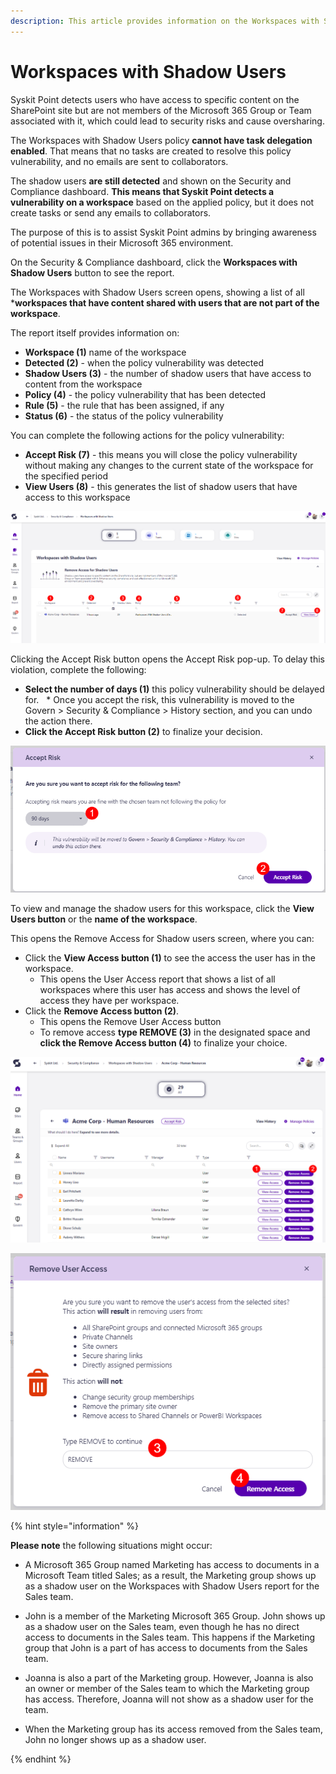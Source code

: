 ```yaml
---
description: This article provides information on the Workspaces with Shadow Users report.
---
```



# Workspaces with Shadow Users

Syskit Point detects users who have access to specific content on the SharePoint site but are not members of the Microsoft 365 Group or Team associated with it, which could lead to security risks and cause oversharing. 

The Workspaces with Shadow Users policy **cannot have task delegation enabled**. That means that no tasks are created to resolve this policy vulnerability, and no emails are sent to collaborators.

The shadow users **are still detected** and shown on the Security and Compliance dashboard. **This means that Syskit Point detects a vulnerability on a workspace** based on the applied policy, but it does not create tasks or send any emails to collaborators. 

The purpose of this is to assist Syskit Point admins by
bringing awareness of potential issues in their Microsoft 365 environment. 

On the Security & Compliance dashboard, click the **Workspaces with Shadow Users** button to see the report.

The Workspaces with Shadow Users screen opens, showing a list of all ***workspaces that have content shared with users that are not part of the workspace**.

The report itself provides information on:
* **Workspace (1)** name of the workspace
* **Detected (2)** - when the policy vulnerability was detected
* **Shadow Users (3)** - the number of shadow users that have access to content from the workspace
* **Policy (4)** - the policy vulnerability that has been detected
* **Rule (5)** - the rule that has been assigned, if any
* **Status (6)** - the status of the policy vulnerability

You can complete the following actions for the policy vulnerability:
* **Accept Risk (7)** - this means you will close the policy vulnerability without making any changes to the current state of the workspace for the specified period
* **View Users (8)** - this generates the list of shadow users that have access to this workspace

![Workspaces with Shadow Users](../../../static/img/security-compliance-checks-workspace-with-shadow-users.png)

Clicking the Accept Risk button opens the Accept Risk pop-up. To delay this violation, complete the following:

* **Select the number of days (1)** this policy vulnerability should be delayed for.
  * Once you accept the risk, this vulnerability is moved to the Govern > Security & Compliance > History section, and you can undo the action there. 
* **Click the Accept Risk button (2)** to finalize your decision.

![Workspaces with Shadow Users - Accept Risk Action](../../../static/img/security-compliance-checks-shadow-users-accept-risk.png)


To view and manage the shadow users for this workspace, click the **View Users button** or the **name of the workspace**.

This opens the Remove Access for Shadow users screen, where you can:

* Click the **View Access button (1)** to see the access the user has in the workspace.
  * This opens the User Access report that shows a list of all workspaces where this user has access and shows the level of access they have per workspace. 
* Click the **Remove Access button (2)**.
  * This opens the Remove User Access button
  * To remove access **type REMOVE (3)** in the designated space and **click the Remove Access button (4)** to finalize your choice.

![Workspaces with Shadow Users - Remove Access from Shadow Users Screen](../../../static/img/security-compliance-checks-shadow-users-access.png)

![Workspaces with Shadow Users - Remove Access](../../../static/img/security-compliance-checks-shadow-users-remove-access.png)

{% hint style="information" %}

**Please note** the following situations might occur:

* A Microsoft 365 Group named Marketing has access to documents in a Microsoft Team titled Sales; as a result, the Marketing group shows up as a shadow user on the Workspaces with Shadow Users report for the Sales team. 

* John is a member of the Marketing Microsoft 365 Group. John shows up as a shadow user on the Sales team, even though he has no direct access to documents in the Sales team. This happens if the Marketing group that John is a part of has access to documents from the Sales team. 

* Joanna is also a part of the Marketing group. However, Joanna is also an owner or member of the Sales team to which the Marketing group has access. Therefore, Joanna will not show as a shadow user for the team. 

* When the Marketing group has its access removed from the Sales team, John no longer shows up as a shadow user.

{% endhint %}